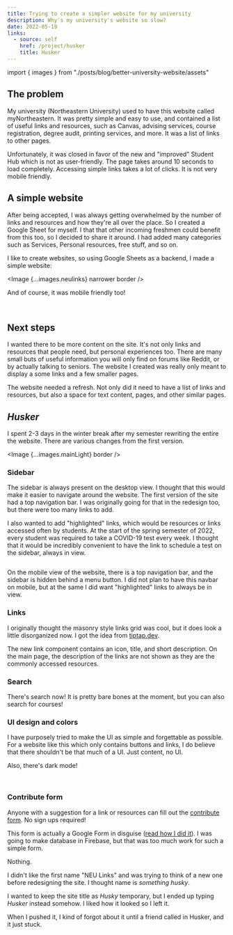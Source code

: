 ```yaml
---
title: Trying to create a simpler website for my university
description: Why's my university's website so slow?
date: 2022-05-19
links:
  - source: self
    href: /project/husker
    title: Husker
---
```


import { images } from "./posts/blog/better-university-website/assets"

## The problem

My university (Northeastern University) used to have this website called myNortheastern. It was pretty simple and easy to use, and contained a list of useful links and resources, such as Canvas, advising services, course registration, degree audit, printing services, and more. It was a list of links to other pages.

Unfortunately, it was closed in favor of the new and "improved" Student Hub which is not as user-friendly. The page takes around 10 seconds to load completely. Accessing simple links takes a lot of clicks. It is not very mobile friendly.

## A simple website

After being accepted, I was always getting overwhelmed by the number of links and resources and how they're all over the place. So I created a Google Sheet for myself. I that that other incoming freshmen could benefit from this too, so I decided to share it around. I had added many categories such as Services, Personal resources, free stuff, and so on.

I like to create websites, so using Google Sheets as a backend, I made a simple website:

<Image {...images.neulinks} narrower border />

And of course, it was mobile friendly too!

<div className="flex space-x-xl md:w-4/6 m-auto">
  <Image {...images.neulinksMobile} border />
  <Image {...images.neulinksMobileFree} border />
</div>

## Next steps

I wanted there to be more content on the site. It's not only links and resources that people need, but personal experiences too. There are many small buts of useful information you will only find on forums like Reddit, or by actually talking to seniors. The website I created was really only meant to display a some links and a few smaller pages. 

The website needed a refresh. Not only did it need to have a list of links and resources, but also a space for text content, pages, and other similar pages. 

## *Husker*

I spent 2-3 days in the winter break after my semester rewriting the entire the website. There are various changes from the first version.

<Image {...images.mainLight} border />

### Sidebar

The sidebar is always present on the desktop view. I thought that this would make it easier to navigate around the website. The first version of the site had a top navigation bar. I was originally going for that in the redesign too, but there were too many links to add. 

I also wanted to add "highlighted" links, which would be resources or links accessed often by students. At the start of the spring semester of 2022, every student was required to take a COVID-19 test every week. I thought that it would be incredibly convenient to have the link to schedule a test on the sidebar, always in view.

<div className="flex space-x-lg">
  <Image {...images.mobileLight} border />

  <p>

  On the mobile view of the website, there is a top navigation bar, and the sidebar is hidden behind a menu button. I did not plan to have this navbar on mobile, but at the same I did want "highlighted" links to always be in view.

  </p>
</div>

### Links

I originally thought the masonry style links grid was cool, but it does look a little disorganized now. I got the idea from [tiptap.dev](https://tiptap.dev/).

The new link component contains an icon, title, and short description. On the main page, the description of the links are not shown as they are the commonly accessed resources.

### Search

There's search now! It is pretty bare bones at the moment, but you can also search for courses!

### UI design and colors

I have purposely tried to make the UI as simple and forgettable as possible. For a website like this which only contains buttons and links, I do believe that there shouldn't be that much of a UI. Just content, no UI.

Also, there's dark mode!

<div className="flex space-x-lg">
  <Image {...images.mainDark} border />
  <Image {...images.mobileDark} border />
</div>

### Contribute form

Anyone with a suggestion for a link or resources can fill out the [contribute form](https://husker.vercel.app/contribute). No sign ups required!

This form is actually a Google Form in disguise ([read how I did it](https://www.parthkabra.me/html/google-forms-embed)). I was going to make database in Firebase, but that was too much work for such a simple form.

<Alert title="What does Husker mean?">
Nothing. 

I didn't like the first name "NEU Links" and was trying to think of a new one before redesigning the site. I thought name is *something husky*.

I wanted to keep the site title as *Husky* temporary, but I ended up typing *Husker* instead somehow. I liked how it looked so I left it. 

When I pushed it, I kind of forgot about it until a friend called in Husker, and it just stuck. 

</Alert>